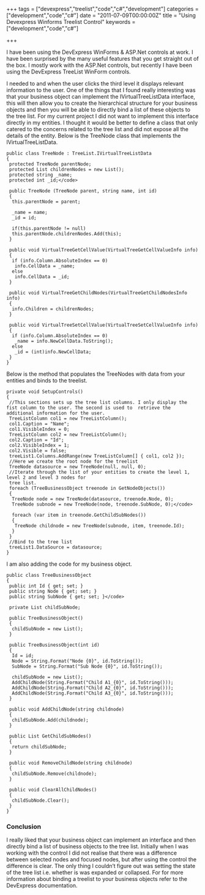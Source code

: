 +++
tags = ["devexpress","treelist","code","c#","development"]
categories = ["development","code","c#"]
date = "2011-07-09T00:00:00Z"
title = "Using Devexpress Winforms Treelist Control"
keywords = ["development","code","c#"]

+++

I have been using the DevExpress WinForms & ASP.Net controls at work. I have been surprised by the many useful features that you get straight out of the box. I mostly work with the ASP.Net controls, but recently I have been using the DevExpress TreeList WinForm controls. 

<!--more-->

I needed to and when the user clicks the third level it displays relevant information to the user.
One of the things that I found really interesting was that your business object can implement the IVirtualTreeListData interface, this will then allow you to create the hierarchical structure for your business objects and then you will be able to directly bind a list of these objects to the tree list. For my current project I did not want to implement this interface directly in my entities. I thought it would be better to define a class that only catered to the concerns related to the tree list and did not expose all the details of the entity. Below is the TreeNode class that implements the IVirtualTreeListData.

```
public class TreeNode : TreeList.IVirtualTreeListData
{
 protected TreeNode parentNode;
 protected List childrenNodes = new List();
 protected string _name;
 protected int _id;</code>
 
 public TreeNode (TreeNode parent, string name, int id)
 {
  this.parentNode = parent;
 
  _name = name;
  _id = id;
 
  if(this.parentNode != null)
  this.parentNode.childrenNodes.Add(this);
 } 
 
 public void VirtualTreeGetCellValue(VirtualTreeGetCellValueInfo info)
 {
  if (info.Column.AbsoluteIndex == 0)
   info.CellData = _name;
  else
   info.CellData = _id;
 }
 
 public void VirtualTreeGetChildNodes(VirtualTreeGetChildNodesInfo info)
 {
  info.Children = childrenNodes;
 }
 
 public void VirtualTreeSetCellValue(VirtualTreeSetCellValueInfo info)
 {
  if (info.Column.AbsoluteIndex == 0)
   _name = info.NewCellData.ToString();
  else
   _id = (int)info.NewCellData;
 }
}
```

Below is the method that populates the TreeNodes with data from your entities and binds to the treelist.

```
private void SetupControls()
{
 //This sections sets up the tree list columns. I only display the fist column to the user. The second is used to  retrieve the additional information for the user.
 TreeListColumn col1 = new TreeListColumn();
 col1.Caption = "Name";
 col1.VisibleIndex = 0;
 TreeListColumn col2 = new TreeListColumn();
 col2.Caption = "Id";
 col2.VisibleIndex = 1;
 col2.Visible = false;
 treeList1.Columns.AddRange(new TreeListColumn[] { col1, col2 });
 //Here we create the root node for the treelist
 TreeNode datasource = new TreeNode(null, null, 0);
 //Iterate through the list of your entities to create the level 1, level 2 and level 3 nodes for
 tree list.
 foreach (TreeBusinessObject treenode in GetNodeObjects())
 {
  TreeNode node = new TreeNode(datasource, treenode.Node, 0);
  TreeNode subnode = new TreeNode(node, treenode.SubNode, 0);</code>
 
  foreach (var item in treenode.GetChildSubNodes())
  {
   TreeNode childnode = new TreeNode(subnode, item, treenode.Id);
  }
 }
 //Bind to the tree list
 treeList1.DataSource = datasource;
}
```

I am also adding the code for my business object.

```
public class TreeBusinessObject
{
 public int Id { get; set; }
 public string Node { get; set; }
 public string SubNode { get; set; }</code>
 
 private List childSubNode;
 
 public TreeBusinessObject()
 {
  childSubNode = new List();
 }
 
 public TreeBusinessObject(int id)
 {
  Id = id;
  Node = String.Format("Node {0}", id.ToString());
  SubNode = String.Format("Sub Node {0}", id.ToString());
 
  childSubNode = new List();
  AddChildNode(String.Format("Child A1_{0}", id.ToString()));
  AddChildNode(String.Format("Child A2_{0}", id.ToString()));
  AddChildNode(String.Format("Child A3_{0}", id.ToString()));
 }
 
 public void AddChildNode(string childnode)
 {
  childSubNode.Add(childnode);
 }
 
 public List GetChildSubNodes()
 {
  return childSubNode;
 }
 
 public void RemoveChildNode(string childnode)
 {
  childSubNode.Remove(childnode);
 }
 
 public void ClearAllChildNodes()
 {
  childSubNode.Clear();
 }
}
```

### Conclusion
I really liked that your business object can implement an interface and then directly bind a list of business objects to the tree list. Initially when I was working with the control I did not realise that there was a difference between selected nodes and focused nodes, but after using the control the difference is clear. The only thing I couldn’t figure out was setting the state of the tree list i.e. whether is was expanded or collapsed.
For for more information about binding a treelist to your business objects refer to the DevExpress documentation.